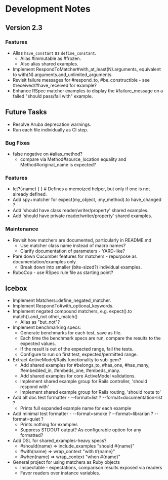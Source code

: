 # Development Notes

## Version 2.3

### Features

- Alias `have_constant` as `define_constant`.
  - Alias #immutable as #frozen.
  - Also alias shared examples.
- Implement RespondToMatcher#with_at_least(N).arguments, equivalent to with(N).arguments.and_unlimited_arguments.
- Revisit failure messages for #respond_to, #be_constructible - see #received/#have_received for example?
- Enhance RSpec matcher examples to display the #failure_message on a failed "should pass/fail with" example.

## Future Tasks

- Resolve Aruba deprecation warnings.
- Run each file individually as CI step.

### Bug Fixes

- false negative on #alias_method?
  - compare via Method#source_location equality and Method#original_name is expected?

### Features

- let?(:name) { } # Defines a memoized helper, but only if one is not already defined.
- Add spy+matcher for expect(my_object, :my_method).to have_changed ?
- Add 'should have class reader/writer/property' shared examples.
- Add 'should have private reader/writer/property' shared examples.

### Maintenance

- Revisit how matchers are documented, particularly in README.md
  - Use matcher class name instead of macro names?
  - Clarify documentation of parameters - YARD-like?
- Pare down Cucumber features for matchers - repurpose as documentation/examples only.
  - Break down into smaller (bite-sized?) individual examples.
- RuboCop - use RSpec rule file as starting point?

## Icebox

- Implement Matchers::define_negated_matcher.
- Implement RespondTo#with_optional_keywords.
- Implement negated compound matchers, e.g. expect().to match().and_not other_match()
  - Alias as "but_not"?
- Implement benchmarking specs:
  - Generate benchmarks for each test, save as file.
  - Each time the benchmark specs are run, compare the results to the expected values.
  - If the result is out of the expected range, fail the tests.
  - Configure to run on first test, expected/permitted range.
- Extract ActiveModel/Rails functionality to sub-gem?
  - Add shared examples for #belongs_to, #has_one, #has_many, #embedded_in, #embeds_one, #embeds_many.
  - Add shared examples for core ActiveModel validations.
  - Implement shared example group for Rails controller, 'should respond with'
  - Implement shared example group for Rails routing, 'should route to'
- Add alt doc test formatter - --format=list ? --format=documentation-list ?
  - Prints full expanded example name for each example
- Add minimal test formatter - --format=smoke ? --format=librarian ? --format=quiet ?
  - Prints nothing for examples
  - Suppress STDOUT output? As configurable option for any formatted?
- Add DSL for shared_examples-heavy specs?
  - #should(name) => include_examples "should #{name}"
  - #with(name)   => wrap_context "with #{name}"
  - #when(name)   => wrap_context "when #{name}"
- General project for using matchers as Ruby objects
  - Inspectable - expectations, comparison results exposed via readers
  - Favor readers over instance variables.
